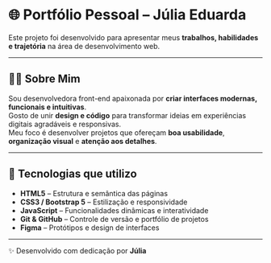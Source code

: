 # 🌐 Portfólio Pessoal – Júlia Eduarda

Este projeto foi desenvolvido para apresentar meus **trabalhos, habilidades e trajetória** na área de desenvolvimento web.

---

## 👩‍💻 Sobre Mim

Sou desenvolvedora front-end apaixonada por **criar interfaces modernas, funcionais e intuitivas**.  
Gosto de unir **design e código** para transformar ideias em experiências digitais agradáveis e responsivas.  
Meu foco é desenvolver projetos que ofereçam **boa usabilidade**, **organização visual** e **atenção aos detalhes**.

---

## 🧠 Tecnologias que utilizo

- **HTML5** – Estrutura e semântica das páginas  
- **CSS3 / Bootstrap 5** – Estilização e responsividade  
- **JavaScript** – Funcionalidades dinâmicas e interatividade  
- **Git & GitHub** – Controle de versão e portfólio de projetos  
- **Figma** – Protótipos e design de interfaces  

---

✨ Desenvolvido com dedicação por **Júlia**
